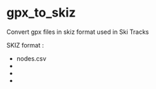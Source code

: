 # gpx_to_skiz
Convert gpx files in skiz format used in Ski Tracks


SKIZ format :
- nodes.csv
- 
- 
- 
